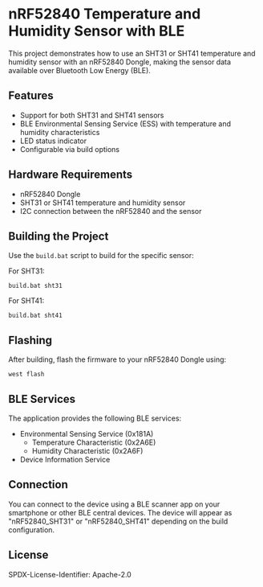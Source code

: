 # nRF52840 Temperature and Humidity Sensor with BLE

This project demonstrates how to use an SHT31 or SHT41 temperature and humidity sensor with an nRF52840 Dongle, making the sensor data available over Bluetooth Low Energy (BLE).

## Features

- Support for both SHT31 and SHT41 sensors
- BLE Environmental Sensing Service (ESS) with temperature and humidity characteristics
- LED status indicator
- Configurable via build options

## Hardware Requirements

- nRF52840 Dongle
- SHT31 or SHT41 temperature and humidity sensor
- I2C connection between the nRF52840 and the sensor

## Building the Project

Use the `build.bat` script to build for the specific sensor:

For SHT31:
```
build.bat sht31
```

For SHT41:
```
build.bat sht41
```

## Flashing

After building, flash the firmware to your nRF52840 Dongle using:

```
west flash
```

## BLE Services

The application provides the following BLE services:

- Environmental Sensing Service (0x181A)
  - Temperature Characteristic (0x2A6E)
  - Humidity Characteristic (0x2A6F)
- Device Information Service

## Connection

You can connect to the device using a BLE scanner app on your smartphone or other BLE central devices. The device will appear as "nRF52840_SHT31" or "nRF52840_SHT41" depending on the build configuration.

## License

SPDX-License-Identifier: Apache-2.0
